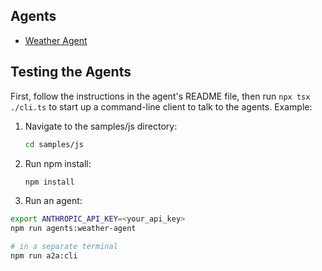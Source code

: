 ## Agents

- [Weather Agent](src/agents/weather-agent/README.md)

## Testing the Agents

First, follow the instructions in the agent's README file, then run `npx tsx ./cli.ts` to start up a command-line client to talk to the agents. Example:

1. Navigate to the samples/js directory:
    ```bash
    cd samples/js
    ```
2. Run npm install:
    ```bash
    npm install
    ```
3. Run an agent:
```bash
export ANTHROPIC_API_KEY=<your_api_key>
npm run agents:weather-agent

# in a separate terminal
npm run a2a:cli
```